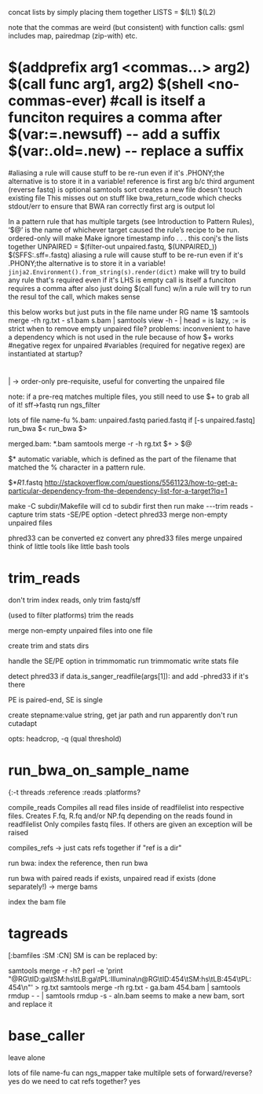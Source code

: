 

concat lists by simply placing them together
LISTS = $(L1) $(L2)

note that the commas are weird (but consistent) with function calls:
gsml includes map, pairedmap (zip-with) etc.

$(addprefix <nocomma> arg1 <commas...> arg2)
$(call func <nocomma> arg1, arg2)
$(shell <no-commas-ever)
#call is itself a funciton requires a comma after
$(var:=.newsuff)  -- add a suffix
$(var:.old=.new) -- replace a suffix
=======

#aliasing a rule will cause stuff to be re-run even if it's .PHONY;the alternative is to store it in a variable!
reference is first arg b/c third argument (reverse fastq) is optional
 samtools sort creates a new file doesn't touch existing file
This misses out on stuff like bwa_return_code which checks stdout/err to ensure that BWA ran correctly
first arg is output lol
 
 In a pattern rule that has multiple targets (see Introduction to Pattern Rules), ‘$@’ is the name of whichever target caused the rule’s recipe to be run. 
ordered-only will make Make ignore timestamp info . . . 
 this conj's the lists together
UNPAIRED = $(filter-out unpaired.fastq, $(UNPAIRED_)) $(SFFS:.sff=.fastq)
aliasing a rule will cause stuff to be re-run even if it's .PHONY;the alternative is to store it in a variable!
`jinja2.Environment().from_string(s).render(dict)`
make will try to build any rule that's required even if it's LHS is empty
call is itself a funciton requires a comma after
also just doing $(call func) w/in a rule will try to run the resul tof the call, which makes sense

this below works but just puts in the file name under RG name
1$ samtools merge -rh rg.txt - s1.bam s.bam | samtools view -h - | head
= is lazy, := is strict
 when to remove empty unpaired file?
problems: inconvenient to have a dependency which is not used in the rule because of how $+ works
#negative regex for unpaired
#variables (required for negative regex) are instantiated at startup?
#
 | -> order-only pre-requisite, useful for converting the unpaired file

note: if a pre-req matches multiple files, you still need to use $+ to grab all of it!
sff->fastq
run ngs_filter 

lots of file name-fu
%.bam: unpaired.fastq paried.fastq
     if [-s unpaired.fastq] run_bwa   $<
     run_bwa $>

merged.bam: *.bam
    samtools merge -r -h rg.txt $+ > $@

 $* automatic variable, which is defined as the part of the filename that matched the % character in a pattern rule.

$*_R1_.fastq
http://stackoverflow.com/questions/5561123/how-to-get-a-particular-dependency-from-the-dependency-list-for-a-target?lq=1

make -C subdir/Makefile will cd to subdir first then run make
---trim reads
-capture trim stats
-SE/PE option
-detect phred33 
merge non-empty unpaired files

phred33 can be converted ez
convert any phred33 files
merge unpaired
think of little tools like little bash tools 

trim_reads
================

don't trim index reads, only trim fastq/sff

(used to filter platforms)
trim the reads

merge non-empty unpaired files into one file

create trim and stats dirs

handle the SE/PE option in trimmomatic
run trimmomatic
write stats file

detect phred33 if data.is_sanger_readfile(args[1]): and add -phred33 if it's there

PE is paired-end, SE is single

create stepname:value string, get jar path and run
apparently don't run cutadapt

opts:
headcrop,  -q (qual threshold)


run_bwa_on_sample_name
===========================
{:-t threads :reference :reads :platforms?

compile_reads
Compiles all read files inside of readfilelist into respective files.
    Creates F.fq, R.fq and/or NP.fq depending on the reads found in readfilelist
    Only compiles fastq files. If others are given an exception will be raised

 compiles_refs -> just cats refs together if "ref is  a dir"

 run bwa: index the reference, then run bwa

run bwa with paired reads if exists, unpaired read if exists (done separately!)  -> merge bams

index the bam file


tagreads
========
[:bamfiles :SM :CN]
 SM is 
can be replaced by:

samtools merge -r -h? 
perl -e 'print "@RG\tID:ga\tSM:hs\tLB:ga\tPL:Illumina\n@RG\tID:454\tSM:hs\tLB:454\tPL:454\n"' > rg.txt
samtools merge -rh rg.txt - ga.bam 454.bam | samtools rmdup - - | samtools rmdup -s - aln.bam
seems to make a new bam, sort and replace it


base_caller
===========
leave alone



 lots of file name-fu
can ngs_mapper take multilple sets of forward/reverse? yes
 do we need to cat refs together? yes
